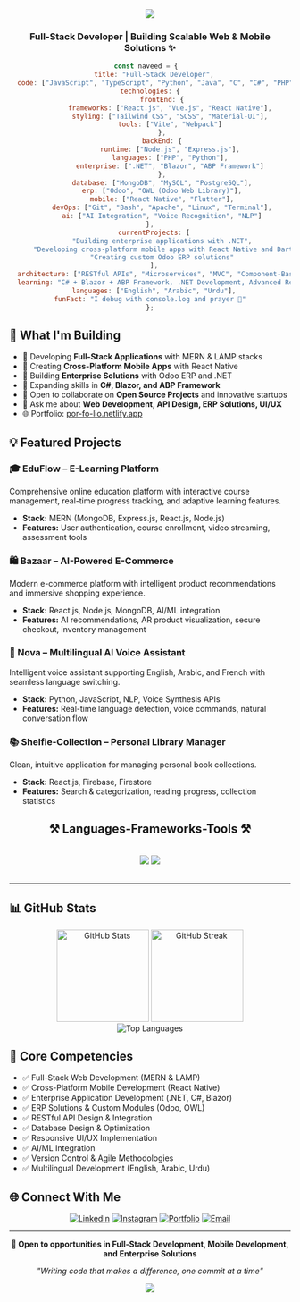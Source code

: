 <div align="center">
  <img src="https://capsule-render.vercel.app/api?type=waving&color=gradient&customColorList=12,14,19,20,24&height=200&section=header&text=Hi,%20I'm%20Naveed!%20👋&fontSize=50&fontAlignY=35&animation=twinkling"/>
</div>

<h3 align="center">Full-Stack Developer | Building Scalable Web & Mobile Solutions ✨</h3>

<div align="center">
  
  ```javascript
const naveed = {  
    title: "Full-Stack Developer",
    code: ["JavaScript", "TypeScript", "Python", "Java", "C", "C#", "PHP"], 
    technologies: {  
        frontEnd: {
            frameworks: ["React.js", "Vue.js", "React Native"],
            styling: ["Tailwind CSS", "SCSS", "Material-UI"],
            tools: ["Vite", "Webpack"]
        },
        backEnd: {
            runtime: ["Node.js", "Express.js"],
            languages: ["PHP", "Python"],
            enterprise: [".NET", "Blazor", "ABP Framework"]
        },
        database: ["MongoDB", "MySQL", "PostgreSQL"],
        erp: ["Odoo", "OWL (Odoo Web Library)"],
        mobile: ["React Native", "Flutter"],
        devOps: ["Git", "Bash", "Apache", "Linux", "Terminal"],
        ai: ["AI Integration", "Voice Recognition", "NLP"]
    },  
    currentProjects: [
        "Building enterprise applications with .NET",
        "Developing cross-platform mobile apps with React Native and Dart",
        "Creating custom Odoo ERP solutions"
    ],
    architecture: ["RESTful APIs", "Microservices", "MVC", "Component-Based Design"],
    learning: "C# + Blazor + ABP Framework, .NET Development, Advanced React Native", 
    languages: ["English", "Arabic", "Urdu"],
    funFact: "I debug with console.log and prayer 🙏"  
};
  ```
  
</div>

## 🚀 What I'm Building

- 🔭 Developing **Full-Stack Applications** with MERN & LAMP stacks
- 📱 Creating **Cross-Platform Mobile Apps** with React Native
- 🏢 Building **Enterprise Solutions** with Odoo ERP and .NET
- 🌱 Expanding skills in **C#, Blazor, and ABP Framework**
- 👯 Open to collaborate on **Open Source Projects** and innovative startups
- 💬 Ask me about **Web Development, API Design, ERP Solutions, UI/UX**
- 🌐 Portfolio: [por-fo-lio.netlify.app](https://por-fo-lio.netlify.app)

## 💡 Featured Projects

### 🎓 EduFlow – E-Learning Platform
Comprehensive online education platform with interactive course management, real-time progress tracking, and adaptive learning features.
- **Stack:** MERN (MongoDB, Express.js, React.js, Node.js)
- **Features:** User authentication, course enrollment, video streaming, assessment tools

### 🛍️ Bazaar – AI-Powered E-Commerce
Modern e-commerce platform with intelligent product recommendations and immersive shopping experience.
- **Stack:** React.js, Node.js, MongoDB, AI/ML integration
- **Features:** AI recommendations, AR product visualization, secure checkout, inventory management

### 🤖 Nova – Multilingual AI Voice Assistant
Intelligent voice assistant supporting English, Arabic, and French with seamless language switching.
- **Stack:** Python, JavaScript, NLP, Voice Synthesis APIs
- **Features:** Real-time language detection, voice commands, natural conversation flow

### 📚 Shelfie-Collection – Personal Library Manager
Clean, intuitive application for managing personal book collections.
- **Stack:** React.js, Firebase, Firestore
- **Features:** Search & categorization, reading progress, collection statistics

<h2 align="center">⚒ Languages-Frameworks-Tools ⚒</h2>
<br/>
<div align="center">
    <img src="https://skillicons.dev/icons?i=html,css,tailwind,sass,javascript,typescript,react,vue,nodejs,express,mongodb,mysql" />
    <img src="https://skillicons.dev/icons?i=postgres,php,python,java,c,cs,dotnet,firebase,vite,webpack,linux,git" /><br>
</div>
<br/>
<hr/>

## 📊 GitHub Stats

<div align="center">  
  <img src="https://github-readme-stats.vercel.app/api?username=naveed-gung&show_icons=true&theme=tokyonight" alt="GitHub Stats" height="165"/>
  <img src="https://github-readme-streak-stats.herokuapp.com/?user=naveed-gung&theme=tokyonight" alt="GitHub Streak" height="165"/>
</div>

<div align="center">
  <img src="https://github-readme-stats.vercel.app/api/top-langs/?username=naveed-gung&layout=compact&theme=tokyonight" alt="Top Languages"/>
</div>

## 🎯 Core Competencies

- ✅ Full-Stack Web Development (MERN & LAMP)
- ✅ Cross-Platform Mobile Development (React Native)
- ✅ Enterprise Application Development (.NET, C#, Blazor)
- ✅ ERP Solutions & Custom Modules (Odoo, OWL)
- ✅ RESTful API Design & Integration
- ✅ Database Design & Optimization
- ✅ Responsive UI/UX Implementation
- ✅ AI/ML Integration
- ✅ Version Control & Agile Methodologies
- ✅ Multilingual Development (English, Arabic, Urdu)

## 🌐 Connect With Me

<div align="center">
  
[![LinkedIn](https://img.shields.io/badge/LinkedIn-0077B5?style=for-the-badge&logo=linkedin&logoColor=white)](https://www.linkedin.com/in/naveed-sohail-gung-285645310)
[![Instagram](https://img.shields.io/badge/Instagram-E4405F?style=for-the-badge&logo=instagram&logoColor=white)](https://www.instagram.com/naveed._.gung)
[![Portfolio](https://img.shields.io/badge/Portfolio-000000?style=for-the-badge&logo=netlify&logoColor=white)](https://por-fo-lio.netlify.app)
[![Email](https://img.shields.io/badge/Email-D14836?style=for-the-badge&logo=gmail&logoColor=white)](mailto:naveedsohailg@gmail.com)
  
</div>

---

<div align="center">
  
  **💼 Open to opportunities in Full-Stack Development, Mobile Development, and Enterprise Solutions**
  
  *"Writing code that makes a difference, one commit at a time"*
  
</div>

<div align="center">
  <img src="https://capsule-render.vercel.app/api?type=waving&color=gradient&customColorList=12,14,19,20,24&height=100&section=footer"/>
</div>
